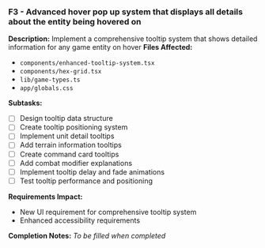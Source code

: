 ### F3 - Advanced hover pop up system that displays all details about the entity being hovered on
**Description:** Implement a comprehensive tooltip system that shows detailed information for any game entity on hover
**Files Affected:**
- `components/enhanced-tooltip-system.tsx`
- `components/hex-grid.tsx`
- `lib/game-types.ts`
- `app/globals.css`

**Subtasks:**
- [ ] Design tooltip data structure
- [ ] Create tooltip positioning system
- [ ] Implement unit detail tooltips
- [ ] Add terrain information tooltips
- [ ] Create command card tooltips
- [ ] Add combat modifier explanations
- [ ] Implement tooltip delay and fade animations
- [ ] Test tooltip performance and positioning

**Requirements Impact:**
- New UI requirement for comprehensive tooltip system
- Enhanced accessibility requirements

**Completion Notes:** _To be filled when completed_